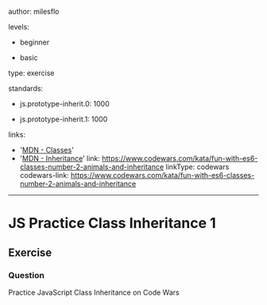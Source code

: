 author: milesflo

levels:

  - beginner

  - basic

type: exercise

standards:

  - js.prototype-inherit.0: 1000

  - js.prototype-inherit.1: 1000

links:

  - '[MDN - Classes](https://developer.mozilla.org/en-US/docs/Web/JavaScript/Reference/Classes)'
  - '[MDN - Inheritance](https://developer.mozilla.org/en-US/docs/Learn/JavaScript/Objects/Inheritance)'
link: https://www.codewars.com/kata/fun-with-es6-classes-number-2-animals-and-inheritance
linkType: codewars
codewars-link: https://www.codewars.com/kata/fun-with-es6-classes-number-2-animals-and-inheritance

---
# JS Practice Class Inheritance 1
## Exercise
### Question

Practice JavaScript Class Inheritance on Code Wars

